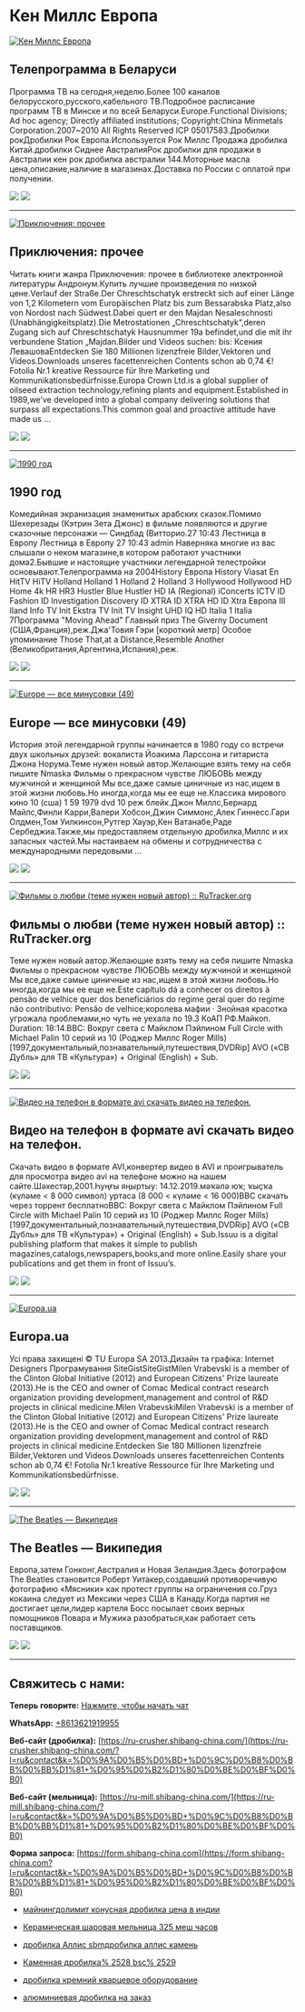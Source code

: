 # Кен Миллс Европа

<a href="https://swt.shibang-china.com/?l=ru&img&k=%D0%9A%D0%B5%D0%BD+%D0%9C%D0%B8%D0%BB%D0%BB%D1%81+%D0%95%D0%B2%D1%80%D0%BE%D0%BF%D0%B0" target="_blank">![Кен Миллс Европа](http://static.shibang-china.com/all-800x300/139.jpg)</a>

## Телепрограмма в Беларуси
Программа ТВ на сегодня,неделю.Более 100 каналов белорусского,русского,кабельного ТВ.Подробное расписание программ ТВ в Минске и по всей Беларуси.Europe.Functional Divisions; Ad hoc agency; Directly affiliated institutions; Copyright:China Minmetals Corporation.2007~2010 All Rights Reserved ICP 05017583.Дробилки рокДробилки Рок Европа.Используется Рок Миллс Продажа дробилка Китай.дробилки Сиднее АвстралияРок дробилки для продажи в Австралии кен рок дробилка австралии 144.Моторные масла цена,описание,наличие в магазинах.Доставка по России с оплатой при получении.


<a href="https://whatsapp.shibangsoft.com/WhatsApp.php" target="_blank" title="WhatsApp">![](http://static.shibang-china.com/icon/whatsapp.png)</a> <a href="https://swt.shibang-china.com/?l=ru&icon&k=%D0%9A%D0%B5%D0%BD+%D0%9C%D0%B8%D0%BB%D0%BB%D1%81+%D0%95%D0%B2%D1%80%D0%BE%D0%BF%D0%B0" target="_blank">![](http://static.shibang-china.com/icon/chat-ru.png)</a>

---

<a href="https://swt.shibang-china.com/?l=ru&img&k=%D0%9A%D0%B5%D0%BD+%D0%9C%D0%B8%D0%BB%D0%BB%D1%81+%D0%95%D0%B2%D1%80%D0%BE%D0%BF%D0%B0" target="_blank">![Приключения: прочее](http://static.shibang-china.com/all-800x300/499.jpg)</a>

## Приключения: прочее
Читать книги жанра Приключения: прочее в библиотеке электронной литературы Андронум.Купить лучшие произведения по низкой цене.Verlauf der Stra&#223;e.Der Chreschtschatyk erstreckt sich auf einer L&#228;nge von 1,2 Kilometern vom Europ&#228;ischen Platz bis zum Bessarabska Platz,also von Nordost nach S&#252;dwest.Dabei quert er den Majdan Nesaleschnosti (Unabh&#228;ngigkeitsplatz).Die Metrostationen „Chreschtschatyk“,deren Zugang sich auf Chreschtschatyk Hausnummer 19a befindet,und die mit ihr verbundene Station „Majdan.Bilder und Videos suchen: bis: Ксения ЛевашоваEntdecken Sie 180 Millionen lizenzfreie Bilder,Vektoren und Videos.Downloads unseres facettenreichen Contents schon ab 0,74 €! Fotolia Nr.1 kreative Ressource f&#252;r Ihre Marketing und Kommunikationsbed&#252;rfnisse.Europa Crown Ltd.is a global supplier of oilseed extraction technology,refining plants and equipment.Established in 1989,we’ve developed into a global company delivering solutions that surpass all expectations.This common goal and proactive attitude have made us …


<a href="https://whatsapp.shibangsoft.com/WhatsApp.php" target="_blank" title="WhatsApp">![](http://static.shibang-china.com/icon/whatsapp.png)</a> <a href="https://swt.shibang-china.com/?l=ru&icon&k=%D0%9A%D0%B5%D0%BD+%D0%9C%D0%B8%D0%BB%D0%BB%D1%81+%D0%95%D0%B2%D1%80%D0%BE%D0%BF%D0%B0" target="_blank">![](http://static.shibang-china.com/icon/chat-ru.png)</a>

---

<a href="https://swt.shibang-china.com/?l=ru&img&k=%D0%9A%D0%B5%D0%BD+%D0%9C%D0%B8%D0%BB%D0%BB%D1%81+%D0%95%D0%B2%D1%80%D0%BE%D0%BF%D0%B0" target="_blank">![1990 год](http://static.shibang-china.com/all-800x300/1191.jpg)</a>

## 1990 год
Комедийная экранизация знаменитых арабских сказок.Помимо Шехерезады (Кэтрин Зета Джонс) в фильме появляются и другие сказочные персонажи — Синдбад (Витторио.27 10:43 Лестница в Европу Лестница в Европу 27 10:43 admin Наверняка многие из вас слышали о неком магазине,в котором работают участники дома2.Бывшие и настоящие участники легендарной телестройки основывают.Телепрограмма на 2004History Европа History Viasat En HitTV HiTV Holland Holland 1 Holland 2 Holland 3 Hollywood Hollywood HD Home 4k HR HR3 Hustler Blue Hustler HD IA (Regional) iConcerts ICTV ID Fashion ID Investigation Discovery ID XTRA ID XTRA HD ID Xtra Европа III Iland Info TV Init Ekstra TV Init TV Insight UHD IQ HD Italia 1 Italia 7Программа &quot;Moving Ahead&quot; Главный приз The Giverny Document (США,Франция),реж.Джа'Товия Гэри [короткий метр] Особое упоминание Those That,at a Distance,Resemble Another (Великобритания,Аргентина,Испания),реж.


<a href="https://whatsapp.shibangsoft.com/WhatsApp.php" target="_blank" title="WhatsApp">![](http://static.shibang-china.com/icon/whatsapp.png)</a> <a href="https://swt.shibang-china.com/?l=ru&icon&k=%D0%9A%D0%B5%D0%BD+%D0%9C%D0%B8%D0%BB%D0%BB%D1%81+%D0%95%D0%B2%D1%80%D0%BE%D0%BF%D0%B0" target="_blank">![](http://static.shibang-china.com/icon/chat-ru.png)</a>

---

<a href="https://swt.shibang-china.com/?l=ru&img&k=%D0%9A%D0%B5%D0%BD+%D0%9C%D0%B8%D0%BB%D0%BB%D1%81+%D0%95%D0%B2%D1%80%D0%BE%D0%BF%D0%B0" target="_blank">![Europe — все минусовки (49)](http://static.shibang-china.com/all-800x300/1067.jpg)</a>

## Europe — все минусовки (49)
История этой легендарной группы начинается в 1980 году со встречи двух школьных друзей: вокалиста Йоакима Ларссона и гитариста Джона Норума.Теме нужен новый автор.Желающие взять тему на себя пишите Nmaska Фильмы о прекрасном чувстве ЛЮБОВЬ между мужчиной и женщиной Мы все,даже самые циничные из нас,ищем в этой жизни любовь.Но иногда,когда мы ее еще не.Классика мирового кино 10 (сша) 1 59 1979 dvd 10 реж блейк.Джон Миллс,Бернард Майлс,Финли Карри,Валери Хобсон,Джин Симмонс,Алек Гиннесс.Гари Олдмен,Том Уилкинсон,Рутгер Хауэр,Кен Ватанабе,Раде Сербеджиа.Также,мы предоставляем отдельную дробилка,Миллс и их запасных частей.Мы настаиваем на обмены и сотрудничества с международными передовыми …


<a href="https://whatsapp.shibangsoft.com/WhatsApp.php" target="_blank" title="WhatsApp">![](http://static.shibang-china.com/icon/whatsapp.png)</a> <a href="https://swt.shibang-china.com/?l=ru&icon&k=%D0%9A%D0%B5%D0%BD+%D0%9C%D0%B8%D0%BB%D0%BB%D1%81+%D0%95%D0%B2%D1%80%D0%BE%D0%BF%D0%B0" target="_blank">![](http://static.shibang-china.com/icon/chat-ru.png)</a>

---

<a href="https://swt.shibang-china.com/?l=ru&img&k=%D0%9A%D0%B5%D0%BD+%D0%9C%D0%B8%D0%BB%D0%BB%D1%81+%D0%95%D0%B2%D1%80%D0%BE%D0%BF%D0%B0" target="_blank">![Фильмы о любви (теме нужен новый автор) :: RuTracker.org](http://static.shibang-china.com/all-800x300/731.jpg)</a>

## Фильмы о любви (теме нужен новый автор) :: RuTracker.org
Теме нужен новый автор.Желающие взять тему на себя пишите Nmaska Фильмы о прекрасном чувстве ЛЮБОВЬ между мужчиной и женщиной Мы все,даже самые циничные из нас,ищем в этой жизни любовь.Но иногда,когда мы ее еще не.Este cap&#237;tulo d&#225; a conhecer os direitos &#224; pens&#227;o de velhice quer dos benefici&#225;rios do regime geral quer do regime n&#227;o contributivo: Pens&#227;o de velhice;королева мафии&nbsp;&#0183;&#32;Знойная красотка угрожала проблемами,но чуть не уехала по 19.3 КоАП РФ.Майкоп. Duration: 18:14.BBC: Вокруг света с Майклом Пэйлином Full Circle with Michael Palin 10 серий из 10 (Роджер Миллс Roger Mills) [1997,документальный,познавательный,путешествия,DVDRip] AVO (&#171;СВ Дубль&#187; для ТВ &#171;Культура&#187;) + Original (English) + Sub.


<a href="https://whatsapp.shibangsoft.com/WhatsApp.php" target="_blank" title="WhatsApp">![](http://static.shibang-china.com/icon/whatsapp.png)</a> <a href="https://swt.shibang-china.com/?l=ru&icon&k=%D0%9A%D0%B5%D0%BD+%D0%9C%D0%B8%D0%BB%D0%BB%D1%81+%D0%95%D0%B2%D1%80%D0%BE%D0%BF%D0%B0" target="_blank">![](http://static.shibang-china.com/icon/chat-ru.png)</a>

---

<a href="https://swt.shibang-china.com/?l=ru&img&k=%D0%9A%D0%B5%D0%BD+%D0%9C%D0%B8%D0%BB%D0%BB%D1%81+%D0%95%D0%B2%D1%80%D0%BE%D0%BF%D0%B0" target="_blank">![Видео на телефон в формате avi скачать видео на телефон.](http://static.shibang-china.com/all-800x300/1046.jpg)</a>

## Видео на телефон в формате avi скачать видео на телефон.
Скачать видео в формате AVI,конвертер видео в AVI и проигрыватель для просмотра видео avi на телефоне можно на нашем сайте.Шәхестәр,2001.Һуңғы яңыртыу: 14.12.2019.мәҡәлә юҡ; ҡыҫҡа (күләме &lt; 8 000 символ) уртаса (8 000 &lt; күләме &lt; 16 000)BBC скачать через торрент бесплатноBBC: Вокруг света с Майклом Пэйлином Full Circle with Michael Palin 10 серий из 10 (Роджер Миллс Roger Mills) [1997,документальный,познавательный,путешествия,DVDRip] AVO (&#171;СВ Дубль&#187; для ТВ &#171;Культура&#187;) + Original (English) + Sub.Issuu is a digital publishing platform that makes it simple to publish magazines,catalogs,newspapers,books,and more online.Easily share your publications and get them in front of Issuu’s.


<a href="https://whatsapp.shibangsoft.com/WhatsApp.php" target="_blank" title="WhatsApp">![](http://static.shibang-china.com/icon/whatsapp.png)</a> <a href="https://swt.shibang-china.com/?l=ru&icon&k=%D0%9A%D0%B5%D0%BD+%D0%9C%D0%B8%D0%BB%D0%BB%D1%81+%D0%95%D0%B2%D1%80%D0%BE%D0%BF%D0%B0" target="_blank">![](http://static.shibang-china.com/icon/chat-ru.png)</a>

---

<a href="https://swt.shibang-china.com/?l=ru&img&k=%D0%9A%D0%B5%D0%BD+%D0%9C%D0%B8%D0%BB%D0%BB%D1%81+%D0%95%D0%B2%D1%80%D0%BE%D0%BF%D0%B0" target="_blank">![Europa.ua](http://static.shibang-china.com/all-800x300/1281.jpg)</a>

## Europa.ua
Усі права захищені &#169; TU Europa SA 2013.Дизайн та графіка: Internet Designers Програмування SiteGistSiteGistMilen Vrabevski is a member of the Clinton Global Initiative (2012) and European Citizens' Prize laureate (2013).He is the CEO and owner of Comac Medical contract research organization providing development,management and control of R&amp;D projects in clinical medicine.Milen VrabevskiMilen Vrabevski is a member of the Clinton Global Initiative (2012) and European Citizens' Prize laureate (2013).He is the CEO and owner of Comac Medical contract research organization providing development,management and control of R&amp;D projects in clinical medicine.Entdecken Sie 180 Millionen lizenzfreie Bilder,Vektoren und Videos.Downloads unseres facettenreichen Contents schon ab 0,74 €! Fotolia Nr.1 kreative Ressource f&#252;r Ihre Marketing und Kommunikationsbed&#252;rfnisse.


<a href="https://whatsapp.shibangsoft.com/WhatsApp.php" target="_blank" title="WhatsApp">![](http://static.shibang-china.com/icon/whatsapp.png)</a> <a href="https://swt.shibang-china.com/?l=ru&icon&k=%D0%9A%D0%B5%D0%BD+%D0%9C%D0%B8%D0%BB%D0%BB%D1%81+%D0%95%D0%B2%D1%80%D0%BE%D0%BF%D0%B0" target="_blank">![](http://static.shibang-china.com/icon/chat-ru.png)</a>

---

<a href="https://swt.shibang-china.com/?l=ru&img&k=%D0%9A%D0%B5%D0%BD+%D0%9C%D0%B8%D0%BB%D0%BB%D1%81+%D0%95%D0%B2%D1%80%D0%BE%D0%BF%D0%B0" target="_blank">![The Beatles — Википедия](http://static.shibang-china.com/all-800x300/1015.jpg)</a>

## The Beatles — Википедия
Европа,затем Гонконг,Австралия и Новая Зеландия.Здесь фотографом The Beatles становится Роберт Уитакер,создавший противоречивую фотографию &#171;Мясники&#187; как протест группы на ограничения со.Груз кокаина следует из Мексики через США в Канаду.Когда партия не достигает цели,лидер картеля Босс посылает своих верных помощников Повара и Мужика разобраться,как работает сеть поставщиков.

<a href="https://whatsapp.shibangsoft.com/WhatsApp.php" target="_blank" title="WhatsApp">![](http://static.shibang-china.com/icon/whatsapp.png)</a> <a href="https://swt.shibang-china.com/?l=ru&icon&k=%D0%9A%D0%B5%D0%BD+%D0%9C%D0%B8%D0%BB%D0%BB%D1%81+%D0%95%D0%B2%D1%80%D0%BE%D0%BF%D0%B0" target="_blank">![](http://static.shibang-china.com/icon/chat-ru.png)</a>

---
## Свяжитесь с нами:

**Теперь говорите:** [Нажмите, чтобы начать чат](https://swt.shibang-china.com?l=ru&contact&k=%D0%9A%D0%B5%D0%BD+%D0%9C%D0%B8%D0%BB%D0%BB%D1%81+%D0%95%D0%B2%D1%80%D0%BE%D0%BF%D0%B0)

**WhatsApp:**  [+8613621919955](https://whatsapp.shibangsoft.com/WhatsApp.php)

**Веб-сайт (дробилка):** [https://ru-crusher.shibang-china.com/](https://ru-crusher.shibang-china.com/?l=ru&contact&k=%D0%9A%D0%B5%D0%BD+%D0%9C%D0%B8%D0%BB%D0%BB%D1%81+%D0%95%D0%B2%D1%80%D0%BE%D0%BF%D0%B0)

**Веб-сайт (мельница):** [https://ru-mill.shibang-china.com/](https://ru-mill.shibang-china.com/?l=ru&contact&k=%D0%9A%D0%B5%D0%BD+%D0%9C%D0%B8%D0%BB%D0%BB%D1%81+%D0%95%D0%B2%D1%80%D0%BE%D0%BF%D0%B0)

**Форма запроса:** [https://form.shibang-china.com](https://form.shibang-china.com?l=ru&contact&k=%D0%9A%D0%B5%D0%BD+%D0%9C%D0%B8%D0%BB%D0%BB%D1%81+%D0%95%D0%B2%D1%80%D0%BE%D0%BF%D0%B0)

* [майнингдолимит конусная дробилка цена в индии](../131/%D0%BC%D0%B0%D0%B9%D0%BD%D0%B8%D0%BD%D0%B3%D0%B4%D0%BE%D0%BB%D0%B8%D0%BC%D0%B8%D1%82%20%D0%BA%D0%BE%D0%BD%D1%83%D1%81%D0%BD%D0%B0%D1%8F%20%D0%B4%D1%80%D0%BE%D0%B1%D0%B8%D0%BB%D0%BA%D0%B0%20%D1%86%D0%B5%D0%BD%D0%B0%20%D0%B2%20%D0%B8%D0%BD%D0%B4%D0%B8%D0%B8.md)

* [Керамическая шаровая мельница 325 меш часов](../132/%D0%9A%D0%B5%D1%80%D0%B0%D0%BC%D0%B8%D1%87%D0%B5%D1%81%D0%BA%D0%B0%D1%8F%20%D1%88%D0%B0%D1%80%D0%BE%D0%B2%D0%B0%D1%8F%20%D0%BC%D0%B5%D0%BB%D1%8C%D0%BD%D0%B8%D1%86%D0%B0%20325%20%D0%BC%D0%B5%D1%88%20%D1%87%D0%B0%D1%81%D0%BE%D0%B2.md)

* [дробилка Аллис sbmдробилка аллис камень](../132/%D0%B4%D1%80%D0%BE%D0%B1%D0%B8%D0%BB%D0%BA%D0%B0%20%D0%90%D0%BB%D0%BB%D0%B8%D1%81%20sbm%D0%B4%D1%80%D0%BE%D0%B1%D0%B8%D0%BB%D0%BA%D0%B0%20%D0%B0%D0%BB%D0%BB%D0%B8%D1%81%20%D0%BA%D0%B0%D0%BC%D0%B5%D0%BD%D1%8C.md)

* [Каменная дробилка% 2528 bsc% 2529](../134/%D0%9A%D0%B0%D0%BC%D0%B5%D0%BD%D0%BD%D0%B0%D1%8F%20%D0%B4%D1%80%D0%BE%D0%B1%D0%B8%D0%BB%D0%BA%D0%B0%25%202528%20bsc%25%202529.md)

* [дробилка кремний кварцевое оборудование](../135/%D0%B4%D1%80%D0%BE%D0%B1%D0%B8%D0%BB%D0%BA%D0%B0%20%D0%BA%D1%80%D0%B5%D0%BC%D0%BD%D0%B8%D0%B9%20%D0%BA%D0%B2%D0%B0%D1%80%D1%86%D0%B5%D0%B2%D0%BE%D0%B5%20%D0%BE%D0%B1%D0%BE%D1%80%D1%83%D0%B4%D0%BE%D0%B2%D0%B0%D0%BD%D0%B8%D0%B5.md)

* [алюминиевая дробилка на заказ](../132/%D0%B0%D0%BB%D1%8E%D0%BC%D0%B8%D0%BD%D0%B8%D0%B5%D0%B2%D0%B0%D1%8F%20%D0%B4%D1%80%D0%BE%D0%B1%D0%B8%D0%BB%D0%BA%D0%B0%20%D0%BD%D0%B0%20%D0%B7%D0%B0%D0%BA%D0%B0%D0%B7.md)